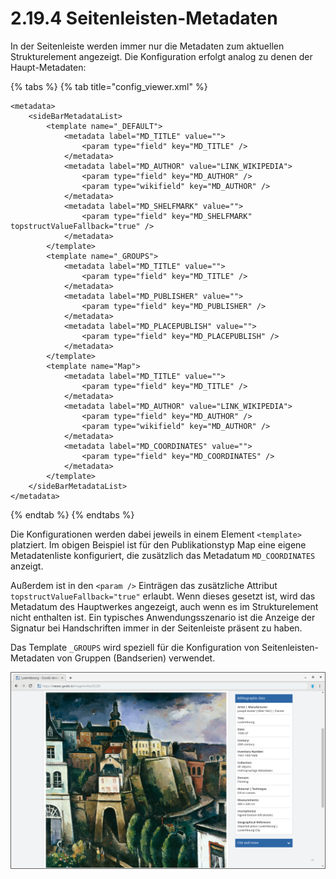 # 2.19.4 Seitenleisten-Metadaten

In der Seitenleiste werden immer nur die Metadaten zum aktuellen Strukturelement angezeigt. Die Konfiguration erfolgt analog zu denen der Haupt-Metadaten:

{% tabs %}
{% tab title="config\_viewer.xml" %}
```markup
<metadata>
    <sideBarMetadataList>
        <template name="_DEFAULT">
            <metadata label="MD_TITLE" value="">
                <param type="field" key="MD_TITLE" />
            </metadata>
            <metadata label="MD_AUTHOR" value="LINK_WIKIPEDIA">
                <param type="field" key="MD_AUTHOR" />
                <param type="wikifield" key="MD_AUTHOR" />
            </metadata>
            <metadata label="MD_SHELFMARK" value="">
                <param type="field" key="MD_SHELFMARK" topstructValueFallback="true" />
            </metadata>
        </template>
        <template name="_GROUPS">
            <metadata label="MD_TITLE" value="">
                <param type="field" key="MD_TITLE" />
            </metadata>
            <metadata label="MD_PUBLISHER" value="">
                <param type="field" key="MD_PUBLISHER" />
            </metadata>
            <metadata label="MD_PLACEPUBLISH" value="">
                <param type="field" key="MD_PLACEPUBLISH" />
            </metadata>
        </template>
        <template name="Map">
            <metadata label="MD_TITLE" value="">
                <param type="field" key="MD_TITLE" />
            </metadata>
            <metadata label="MD_AUTHOR" value="LINK_WIKIPEDIA">
                <param type="field" key="MD_AUTHOR" />
                <param type="wikifield" key="MD_AUTHOR" />
            </metadata>
            <metadata label="MD_COORDINATES" value="">
                <param type="field" key="MD_COORDINATES" />
            </metadata>
        </template>
    </sideBarMetadataList>
</metadata>
```
{% endtab %}
{% endtabs %}

Die Konfigurationen werden dabei jeweils in einem Element `<template>` platziert. Im obigen Beispiel ist für den Publikationstyp Map eine eigene Metadatenliste konfiguriert, die zusätzlich das Metadatum `MD_COORDINATES` anzeigt. 

Außerdem ist in den `<param />` Einträgen das zusätzliche Attribut `topstructValueFallback="true"` erlaubt. Wenn dieses gesetzt ist, wird das Metadatum des Hauptwerkes angezeigt, auch wenn es im Strukturelement nicht enthalten ist. Ein typisches Anwendungsszenario ist die Anzeige der Signatur bei Handschriften immer in der Seitenleiste präsent zu haben.

Das Template `_GROUPS` wird speziell für die Konfiguration von Seitenleisten-Metadaten von Gruppen \(Bandserien\) verwendet.

![Metadaten in der Seitenleiste](../../.gitbook/assets/2.19.4.png)

